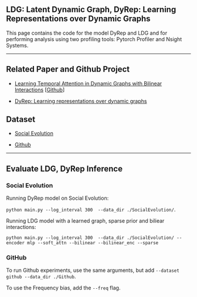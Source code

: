 ## LDG: Latent Dynamic Graph, DyRep: Learning Representations over Dynamic Graphs

This page contains the code for the model DyRep and LDG and for performing analysis using two profiling tools: Pytorch Profiler and Nsight Systems.

---

## Related Paper and Github Project

- [Learning Temporal Attention in Dynamic Graphs with Bilinear Interactions](https://arxiv.org/abs/1909.10367) [[Github](https://github.com/uoguelph-mlrg/LDG)]

- [DyRep: Learning representations over dynamic graphs](https://openreview.net/forum?id=HyePrhR5KX)


## Dataset
- [Social Evolution](http://realitycommons.media.mit.edu/socialevolution4.html)

- [Github](https://www.gharchive.org/)



---
## Evaluate LDG, DyRep Inference

### Social Evolution

Running DyRep model on Social Evolution:

`python main.py --log_interval 300  --data_dir ./SocialEvolution/`.

Running LDG model with a learned graph, sparse prior and biliear interactions:

`python main.py --log_interval 300  --data_dir ./SocialEvolution/ --encoder mlp --soft_attn --bilinear --bilinear_enc --sparse`


### GitHub

To run Github experiments, use the same arguments, but add `--dataset github --data_dir ./Github`.

To use the Frequency bias, add the `--freq` flag.

